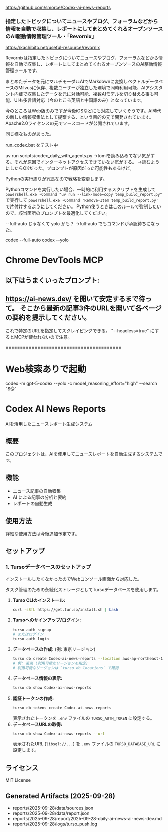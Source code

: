 https://github.com/smorce/Codex-ai-news-reports


### 指定したトピックについてニュースやブログ、フォーラムなどから情報を自動で収集し、レポートにしてまとめてくれるオープンソースのAI駆動情報管理ツール・「Revornix」

https://kachibito.net/useful-resource/revornix

Revornixは指定したトピックについてニュースやブログ、フォーラムなどから情報を自動で収集し、レポートにしてまとめてくれるオープンソースのAI駆動情報管理ツールです。

まとめたデータを元にマルチモーダルAIでMarkdownに変換しベクトルデータベースのMilvusに保存、複数ユーザーが独立した環境で同時利用可能、AIアシスタント内蔵で収集したデータを元に対話可能、複数AIモデルを切り替える事も可能、UIも多言語対応（今のところ英語と中国語のみ）となっています。

今のところはWeb版のみですが今後iOSなどにも対応していくそうです。AI時代の新しい情報収集法として提案する、という目的の元で開発されています。Apache2.0ライセンスの元でソースコードが公開されています。

同じ様なものがあった。


run_codex.bat
をテスト中

uv run scripts/codex_daily_with_agents.py
→tomlを読み込めてない気がする。それが原因でインターネットアクセスできていない気がする。
→読むようにしたらOKだった。プロンプトが原因だった可能性もあるけど。



Pythonの実行周りが冗長なので戦略を変更します。

Pythonコマンドを実行したい場合、一時的に利用するスクリプトを生成して
`powershell.exe -Command "uv run --link-mode=copy temp_build_report.py"` で実行して
`powershell.exe -Command 'Remove-Item temp_build_report.py'`
で片付けするようにしてください。
Python使うときはこのルールで強制したいので、該当箇所のプロンプトを最適化してください。




--full-auto じゃなくて yolo かも？
→full-auto でもコマンドが承認待ちになった。

codex --full-auto
codex --yolo



# Chrome DevTools MCP
以下はうまくいったプロンプト:
---
https://ai-news.dev/ を開いて安定するまで待って。
そこから最新の記事3件のURLを開いて各ページの要約を提示してください。                      
---
これで特定のURLを指定してスクレイピングできる。
"--headless=true" にするとMCPが使われないので注意。


========================================


# Web検索ありで起動
codex -m gpt-5-codex --yolo -c model_reasoning_effort="high" --search "$@"




# Codex AI News Reports

AIを活用したニュースレポート生成システム

## 概要

このプロジェクトは、AIを使用してニュースレポートを自動生成するシステムです。

## 機能

- ニュース記事の自動収集
- AI による記事の分析と要約
- レポートの自動生成

## 使用方法

詳細な使用方法は今後追加予定です。

## セットアップ

### 1. Tursoデータベースのセットアップ

インストールしたくなかったのでWebコンソール画面から対応した。

タスク管理のための永続化ストレージとしてTursoデータベースを使用します。

1.  **Turso CLIのインストール:**
    ```bash
    curl -sSfL https://get.tur.so/install.sh | bash
    ```
2.  **Tursoへのサインアップ/ログイン:**
    ```bash
    turso auth signup
    # またはログイン
    turso auth login
    ```
3.  **データベースの作成:** (例: 東京リージョン)
    ```bash
    turso db create Codex-ai-news-reports --location aws-ap-northeast-1
    # 例: 東京 (利用可能なリージョンを指定)
    # 利用可能なリージョンは `turso db locations` で確認
    ```
4.  **データベース情報の表示:**
    ```bash
    turso db show Codex-ai-news-reports
    ```
5.  **認証トークンの作成:**
    ```bash
    turso db tokens create Codex-ai-news-reports
    ```
    表示されたトークンを `.env` ファイルの `TURSO_AUTH_TOKEN` に設定する。
6.  **データベースURLの取得:**
    ```bash
    turso db show Codex-ai-news-reports --url
    ```
    表示されたURL (`libsql://...`) を `.env` ファイルの `TURSO_DATABASE_URL` に設定します。

## ライセンス

MIT License

## Generated Artifacts (2025-09-28)
- reports/2025-09-28/data/sources.json
- reports/2025-09-28/data/report.json
- reports/2025-09-28/report/2025-09-28-daily-ai-news-ai-news-dev.md
- reports/2025-09-28/logs/turso_push.log
